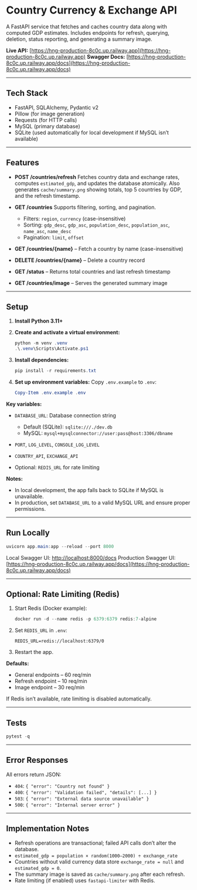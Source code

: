 # Country Currency & Exchange API

A FastAPI service that fetches and caches country data along with computed GDP estimates. Includes endpoints for refresh, querying, deletion, status reporting, and generating a summary image.

**Live API:** [https://hng-production-8c0c.up.railway.app](https://hng-production-8c0c.up.railway.app)
**Swagger Docs:** [https://hng-production-8c0c.up.railway.app/docs](https://hng-production-8c0c.up.railway.app/docs)

---

## Tech Stack

* FastAPI, SQLAlchemy, Pydantic v2
* Pillow (for image generation)
* Requests (for HTTP calls)
* MySQL (primary database)
* SQLite (used automatically for local development if MySQL isn’t available)

---

## Features

* **POST /countries/refresh**
  Fetches country data and exchange rates, computes `estimated_gdp`, and updates the database atomically.
  Also generates `cache/summary.png` showing totals, top 5 countries by GDP, and the refresh timestamp.

* **GET /countries**
  Supports filtering, sorting, and pagination.

  * Filters: `region`, `currency` (case-insensitive)
  * Sorting: `gdp_desc`, `gdp_asc`, `population_desc`, `population_asc`, `name_asc`, `name_desc`
  * Pagination: `limit`, `offset`

* **GET /countries/{name}** – Fetch a country by name (case-insensitive)

* **DELETE /countries/{name}** – Delete a country record

* **GET /status** – Returns total countries and last refresh timestamp

* **GET /countries/image** – Serves the generated summary image

---

## Setup

1. **Install Python 3.11+**
2. **Create and activate a virtual environment:**

   ```powershell
   python -m venv .venv
   .\.venv\Scripts\Activate.ps1
   ```
3. **Install dependencies:**

   ```powershell
   pip install -r requirements.txt
   ```
4. **Set up environment variables:**
   Copy `.env.example` to `.env`:

   ```powershell
   Copy-Item .env.example .env
   ```

**Key variables:**

* `DATABASE_URL`: Database connection string

  * Default (SQLite): `sqlite:///./dev.db`
  * MySQL: `mysql+mysqlconnector://user:pass@host:3306/dbname`
* `PORT`, `LOG_LEVEL`, `CONSOLE_LOG_LEVEL`
* `COUNTRY_API`, `EXCHANGE_API`
* Optional: `REDIS_URL` for rate limiting

**Notes:**

* In local development, the app falls back to SQLite if MySQL is unavailable.
* In production, set `DATABASE_URL` to a valid MySQL URL and ensure proper permissions.

---

## Run Locally

```powershell
uvicorn app.main:app --reload --port 8000
```

Local Swagger UI: [http://localhost:8000/docs](http://localhost:8000/docs)
Production Swagger UI: [https://hng-production-8c0c.up.railway.app/docs](https://hng-production-8c0c.up.railway.app/docs)

---

## Optional: Rate Limiting (Redis)

1. Start Redis (Docker example):

   ```powershell
   docker run -d --name redis -p 6379:6379 redis:7-alpine
   ```
2. Set `REDIS_URL` in `.env`:

   ```
   REDIS_URL=redis://localhost:6379/0
   ```
3. Restart the app.

**Defaults:**

* General endpoints – 60 req/min
* Refresh endpoint – 10 req/min
* Image endpoint – 30 req/min

If Redis isn’t available, rate limiting is disabled automatically.

---

## Tests

```powershell
pytest -q
```

---

## Error Responses

All errors return JSON:

* `404`: `{ "error": "Country not found" }`
* `400`: `{ "error": "Validation failed", "details": [...] }`
* `503`: `{ "error": "External data source unavailable" }`
* `500`: `{ "error": "Internal server error" }`

---

## Implementation Notes

* Refresh operations are transactional; failed API calls don’t alter the database.
* `estimated_gdp = population × random(1000–2000) ÷ exchange_rate`
* Countries without valid currency data store `exchange_rate = null` and `estimated_gdp = 0`.
* The summary image is saved as `cache/summary.png` after each refresh.
* Rate limiting (if enabled) uses `fastapi-limiter` with Redis.
